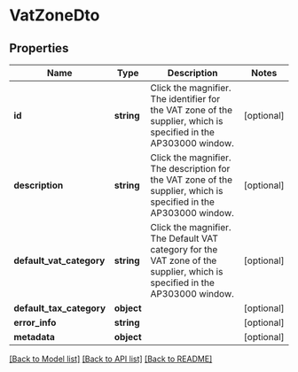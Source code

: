 # VatZoneDto

## Properties
Name | Type | Description | Notes
------------ | ------------- | ------------- | -------------
**id** | **string** | Click the magnifier. The identifier for the VAT zone of the supplier, which is specified in the  AP303000 window. | [optional] 
**description** | **string** | Click the magnifier. The description for the VAT zone of the supplier, which is specified in the  AP303000 window. | [optional] 
**default_vat_category** | **string** | Click the magnifier. The Default VAT category for the VAT zone of the supplier, which is specified in the  AP303000 window. | [optional] 
**default_tax_category** | **object** |  | [optional] 
**error_info** | **string** |  | [optional] 
**metadata** | **object** |  | [optional] 

[[Back to Model list]](../README.md#documentation-for-models) [[Back to API list]](../README.md#documentation-for-api-endpoints) [[Back to README]](../README.md)


